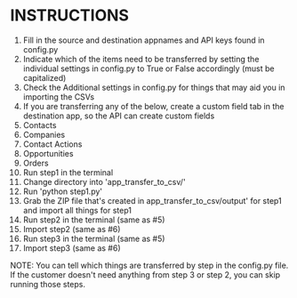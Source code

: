INSTRUCTIONS
============

1. Fill in the source and destination appnames and API keys found in config.py
2. Indicate which of the items need to be transferred by setting the individual settings in config.py to True or False accordingly (must be capitalized)
3. Check the Additional settings in config.py for things that may aid you in importing the CSVs
4. If you are transferring any of the below, create a custom field tab in the destination app, so the API can create custom fields
  1. Contacts
  2. Companies
  3. Contact Actions
  4. Opportunities
  5. Orders
5. Run step1 in the terminal
  1. Change directory into 'app_transfer_to_csv/'
  2. Run 'python step1.py'
6. Grab the ZIP file that's created in app_transfer_to_csv/output' for step1 and import all things for step1
7. Run step2 in the terminal (same as #5)
8. Import step2 (same as #6)
9. Run step3 in the terminal (same as #5)
10. Import step3 (same as #6)

NOTE: You can tell which things are transferred by step in the config.py file.  
If the customer doesn't need anything from step 3 or step 2, you can skip running those steps.